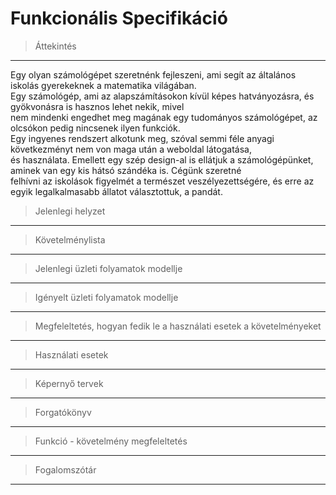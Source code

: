 # Funkcionális Specifikáció
>Áttekintés
---
Egy olyan számológépet szeretnénk fejleszeni, ami segít az általános iskolás gyerekeknek a matematika világában. <br>
Egy számológép, ami az alapszámításokon kívül képes hatványozásra, és gyökvonásra is hasznos lehet nekik, mivel <br>
nem mindenki engedhet meg magának egy tudományos számológépet, az olcsókon pedig nincsenek ilyen funkciók. <br>
Egy ingyenes rendszert alkotunk meg, szóval semmi féle anyagi következményt nem von maga után a weboldal látogatása, <br>
és használata. Emellett egy szép design-al is ellátjuk a számológépünket, aminek van egy kis hátsó szándéka is. Cégünk szeretné <br>
felhívni az iskolások figyelmét a természet veszélyezettségére, és erre az egyik legalkalmasabb állatot választottuk, a pandát.

>Jelenlegi helyzet
---

>Követelménylista
---

>Jelenlegi üzleti folyamatok modellje
---

>Igényelt üzleti folyamatok modellje
---

>Megfeleltetés, hogyan fedik le a használati esetek a követelményeket
---

>Használati esetek
---

>Képernyő tervek
---

>Forgatókönyv
---

>Funkció - követelmény megfeleltetés
---

>Fogalomszótár
---